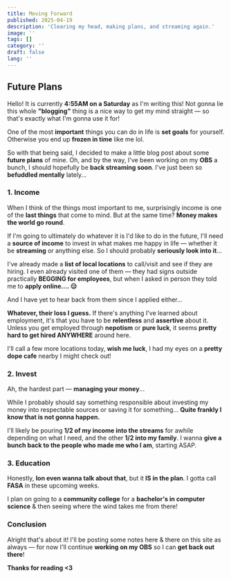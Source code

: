 ```yaml
---
title: Moving Forward
published: 2025-04-19
description: 'Clearing my head, making plans, and streaming again.'
image: ''
tags: []
category: ''
draft: false 
lang: ''
---
```


## Future Plans
Hello! It is currently **4:55AM on a Saturday** as I'm writing this! Not gonna lie this whole **"blogging"** thing is a nice way to get my mind straight — so that's exactly what I'm gonna use it for!

One of the most **important** things you can do in life is **set goals** for yourself. Otherwise you end up **frozen in time** like me lol. 

So with that being said, I decided to make a little blog post about some **future plans** of mine. Oh, and by the way, I've been working on my **OBS** a bunch, I should hopefully be **back streaming soon**. I've just been so **befuddled mentally** lately...

### 1. Income

When I think of the things most important to me, surprisingly income is one of the **last things** that come to mind. But at the same time? **Money makes the world go round**.

If I'm going to ultimately do whatever it is I'd like to do in the future, I'll need a **source of income** to invest in what makes me happy in life — whether it be **streaming** or anything else. So I should probably **seriously look into it**... 

I've already made a **list of local locations** to call/visit and see if they are hiring. I even already visited one of them — they had signs outside practically **BEGGING for employees**, but when I asked in person they told me to **apply online.... 😑**

And I have yet to hear back from them since I applied either...

**Whatever, their loss I guess.** If there's anything I've learned about employment, it's that you have to be **relentless** and **assertive** about it. Unless you get employed through **nepotism** or **pure luck**, it seems **pretty hard to get hired ANYWHERE** around here.

I'll call a few more locations today, **wish me luck**, I had my eyes on a **pretty dope cafe** nearby I might check out!

### 2. Invest

Ah, the hardest part — **managing your money**... 

While I probably should say something responsible about investing my money into respectable sources or saving it for something... **Quite frankly I know that is not gonna happen.**

I'll likely be pouring **1/2 of my income into the streams** for awhile depending on what I need, and the other **1/2 into my family**. I wanna **give a bunch back to the people who made me who I am**, starting ASAP.

### 3. Education

Honestly, **Ion even wanna talk about that**, but it **IS in the plan**. I gotta call **FASA** in these upcoming weeks.

I plan on going to a **community college** for a **bachelor's in computer science** & then seeing where the wind takes me from there!

### Conclusion

Alright that's about it! I'll be posting some notes here & there on this site as always — for now I'll continue **working on my OBS** so I can **get back out there**!

**Thanks for reading <3**
